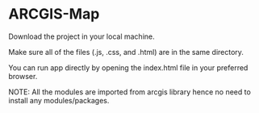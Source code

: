 # ARCGIS-Map

Download the project in your local machine. 

Make sure all of the files (.js, .css, and .html) are in the same directory. 

You can run app directly by opening the index.html file in your preferred browser. 

NOTE: All the modules are imported from arcgis library hence no need to install any modules/packages. 
